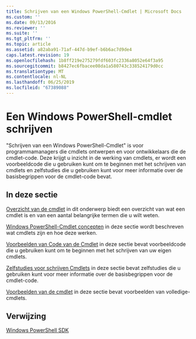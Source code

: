 ```yaml
---
title: Schrijven van een Windows PowerShell-Cmdlet | Microsoft Docs
ms.custom: ''
ms.date: 09/13/2016
ms.reviewer: ''
ms.suite: ''
ms.tgt_pltfrm: ''
ms.topic: article
ms.assetid: a82aba91-71af-447d-b9ef-b6b6ac7d9de4
caps.latest.revision: 19
ms.openlocfilehash: 1b8ff219e275279fdf603fc2336a8052e64f3a95
ms.sourcegitcommit: b8427ec6fbacee08da1a580743c338524179d0cc
ms.translationtype: MT
ms.contentlocale: nl-NL
ms.lasthandoff: 06/25/2019
ms.locfileid: "67389088"
---
```

# <a name="writing-a-windows-powershell-cmdlet"></a>Een Windows PowerShell-cmdlet schrijven

"Schrijven van een Windows PowerShell-Cmdlet" is voor programmamanagers die cmdlets ontwerpen en voor ontwikkelaars die de cmdlet-code. Deze krijgt u inzicht in de werking van cmdlets, er wordt een voorbeeldcode die u gebruiken kunt om te beginnen met het schrijven van cmdlets en zelfstudies die u gebruiken kunt voor meer informatie over de basisbegrippen voor de cmdlet-code bevat.

## <a name="in-this-section"></a>In deze sectie

[Overzicht van de cmdlet](./cmdlet-overview.md) in dit onderwerp biedt een overzicht van wat een cmdlet is en van een aantal belangrijke termen die u wilt weten.

[Windows PowerShell-Cmdlet concepten](./windows-powershell-cmdlet-concepts.md) in deze sectie wordt beschreven wat cmdlets zijn en hoe deze werken.

[Voorbeelden van Code van de Cmdlet](./examples-of-cmdlet-code.md) in deze sectie bevat voorbeeldcode die u gebruiken kunt om te beginnen met het schrijven van uw eigen cmdlets.

[Zelfstudies voor schrijven Cmdlets](./tutorials-for-writing-cmdlets.md) in deze sectie bevat zelfstudies die u gebruiken kunt voor meer informatie over de basisbegrippen voor de cmdlet-code.

[Voorbeelden van de cmdlet](./cmdlet-samples.md) in deze sectie bevat voorbeelden van volledige-cmdlets.

## <a name="reference"></a>Verwijzing

[Windows PowerShell SDK](../windows-powershell-reference.md)
